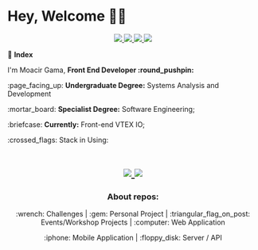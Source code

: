 <h1> 
  Hey, Welcome 🙋‍♂️
</h1>

<p align=center>
    <a
    href="https://web.whatsapp.com/send?phone=+557199292189" 
    alt="WhatsApp"
    target="blank"
  >
    <img src="https://img.shields.io/badge/-WhatsApp-gray?style=flat&logo=WhatsApp&logoColor=white" />
  </a>
  <a
    href="mailto:moacirgamaleal@gmail.com" 
    alt="Outlook"
    target="blank"
  >
    <img src="https://img.shields.io/badge/-Gmail-gray?style=flat&logo=gmail&logoColor=white" />
  </a>
  <a
    href="https://www.linkedin.com/in/gama-leal/" 
    alt="LinkedIn"
    target="blank"
  >
    <img src="https://img.shields.io/badge/-LinkedIn-gray?style=flat&logo=Linkedin&logoColor=white" />
  </a>
   <a
    href="https://app.rocketseat.com.br/me/gama-leal" 
    alt="LinkedIn"
    target="blank"
  >
    <img src="https://img.shields.io/badge/Blog-Rocketseat-gray"/>
  </a>
</p>

:checkered_flag: **Index**

<p>I'm Moacir Gama, <b>Front End Developer :round_pushpin:</b></p> 
<p>:page_facing_up: <b>Undergraduate Degree:</b> Systems Analysis and Development</p>
<p>:mortar_board:   <b>Specialist Degree:</b> Software Engineering;</p> 
<p>:briefcase:      <b>Currently:</b> Front-end VTEX IO;</p>  

<p> :crossed_flags: Stack in Using: &nbsp;
<div align="center">
  <h1 align=center> 
    <a href="https://www.typescriptlang.org/">
      <img src="https://img.shields.io/badge/TypeScript-gray">
    </a>
    <a href="https://pt-br.reactjs.org/docs/getting-started.html">
      <img src="https://img.shields.io/badge/ReactJS-gray">
    </a>
  </h1>
</div> 
</p>

<h3 align=center> About repos: </h3>

<div align=center>
  <p> :wrench: Challenges | :gem:  Personal Project | :triangular_flag_on_post: Events/Workshop Projects | :computer: Web Application </p> 
   <p align=center> :iphone:  Mobile Application | :floppy_disk: Server / API</p>
</div>
